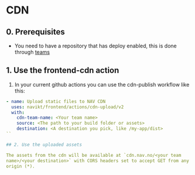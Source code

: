 # CDN

## 0. Prerequisites

 - You need to have a repository that has deploy enabled, this is done
   through [teams](https://console.<<tenant()>>.cloud.nais.io)

## 1. Use the frontend-cdn action

1. In your current github actions you can use the cdn-publish workflow
like this:

```yaml
- name: Upload static files to NAV CDN
  uses: navikt/frontend/actions/cdn-upload/v2
  with:
    cdn-team-name: <Your team name>
    source: <The path to your build folder or assets>
    destination: <A destination you pick, like /my-app/dist>
``

## 2. Use the uploaded assets

The assets from the cdn will be available at `cdn.nav.no/<your team
name>/<your destination>` with CORS headers set to accept GET from any
origin (*).
